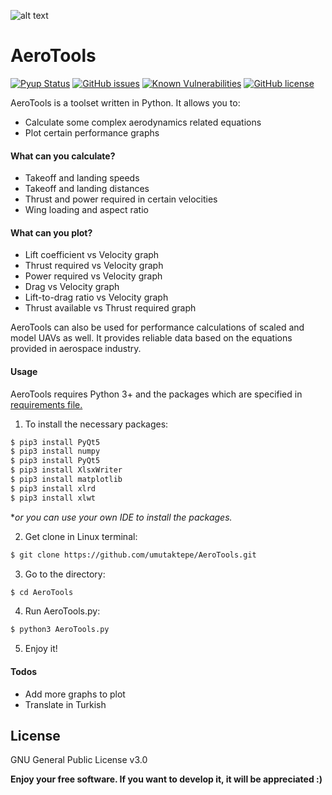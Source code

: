 ![alt text](https://raw.githubusercontent.com/umutaktepe/AeroTools/master/icons/AeroToolsHeader.png "AeroTools")

# AeroTools

[![Pyup Status](https://pyup.io/repos/github/umutaktepe/AeroTools/shield.svg?t=1572373789737)](https://pyup.io/account/repos/github/umutaktepe/AeroTools/) [![GitHub issues](https://img.shields.io/github/issues/umutaktepe/AeroTools)](https://github.com/umutaktepe/AeroTools/issues) [![Known Vulnerabilities](https://snyk.io/test/github/umutaktepe/AeroTools/badge.svg?targetFile=requirements.txt)](https://snyk.io/test/github/umutaktepe/AeroTools?targetFile=requirements.txt) [![GitHub license](https://img.shields.io/github/license/umutaktepe/AeroTools)](https://github.com/umutaktepe/AeroTools/blob/master/LICENSE)

AeroTools is a toolset written in Python. It allows you to:

  - Calculate some complex aerodynamics related equations
  - Plot certain performance graphs

#### What can you calculate?
  - Takeoff and landing speeds
  - Takeoff and landing distances
  - Thrust and power required in certain velocities
  - Wing loading and aspect ratio

#### What can you plot?
  - Lift coefficient vs Velocity graph
  - Thrust required vs Velocity graph
  - Power required vs Velocity graph
  - Drag vs Velocity graph
  - Lift-to-drag ratio vs Velocity graph
  - Thrust available vs Thrust required graph
  
AeroTools can also be used for performance calculations of scaled and model UAVs as well. It provides reliable data based on the equations provided in aerospace industry.

#### Usage

AeroTools requires Python 3+ and the packages which are specified in [requirements file.](/requirements.txt "Required Python Packages")

1. To install the necessary packages:

```sh
$ pip3 install PyQt5
$ pip3 install numpy
$ pip3 install PyQt5
$ pip3 install XlsxWriter
$ pip3 install matplotlib
$ pip3 install xlrd
$ pip3 install xlwt
```
**or you can use your own IDE to install the packages.*

2. Get clone in Linux terminal:

```sh
$ git clone https://github.com/umutaktepe/AeroTools.git
```

3. Go to the directory:

```sh
$ cd AeroTools
```

4. Run AeroTools.py:

```sh
$ python3 AeroTools.py
```

5. Enjoy it!


#### Todos

 - Add more graphs to plot
 - Translate in Turkish

License
----

GNU General Public License v3.0

**Enjoy your free software. If you want to develop it, it will be appreciated :)**
